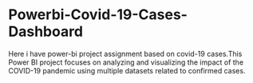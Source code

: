 # Powerbi-Covid-19-Cases-Dashboard
Here i have power-bi project assignment based on covid-19 cases.This Power BI project focuses on analyzing and visualizing the impact of the COVID-19 pandemic using multiple datasets related to confirmed cases.
